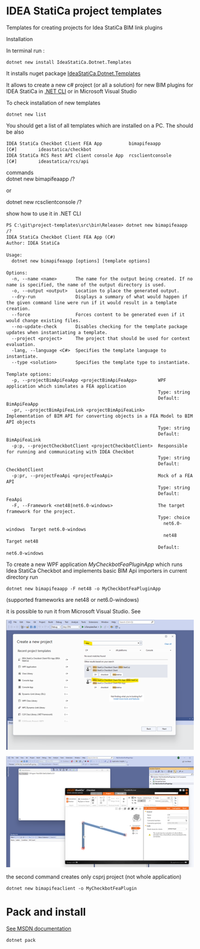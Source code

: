 # IDEA StatiCa project templates

Templates for creating projects for Idea StatiCa BIM link plugins

Installation

In terminal run  :
```
dotnet new install IdeaStatiCa.Dotnet.Templates
```

It installs nuget package
[IdeaStatiCa.Dotnet.Templates](https://www.nuget.org/packages/IdeaStatiCa.Dotnet.Templates/)

It allows to create a new c# project (or all a solution) for new BIM plugins for IDEA StatiCa in [.NET CLI](https://learn.microsoft.com/en-us/dotnet/core/tools/) or in Microsoft Visual Studio

To check installation of new templates

```
dotnet new list
```

You should get a list of all templates which are installed on a PC. The should be also

```
IDEA StatiCa Checkbot Client FEA App          bimapifeaapp                [C#]        ideastatica/checkbot
IDEA StatiCa RCS Rest API client console App  rcsclientconsole            [C#]        ideastatica/rcs/api
```

commands  
dotnet new bimapifeaapp /?

or 

dotnet new rcsclientconsole /?

show how to use it in .NET CLI

```
PS C:\git\project-templates\src\bin\Release> dotnet new bimapifeaapp /?
IDEA StatiCa Checkbot Client FEA App (C#)
Author: IDEA StatiCa

Usage:
  dotnet new bimapifeaapp [options] [template options]

Options:
  -n, --name <name>       The name for the output being created. If no name is specified, the name of the output directory is used.
  -o, --output <output>   Location to place the generated output.
  --dry-run               Displays a summary of what would happen if the given command line were run if it would result in a template creation.
  --force                 Forces content to be generated even if it would change existing files.
  --no-update-check       Disables checking for the template package updates when instantiating a template.
  --project <project>     The project that should be used for context evaluation.
  -lang, --language <C#>  Specifies the template language to instantiate.
  --type <solution>       Specifies the template type to instantiate.

Template options:
  -p, --projectBimApiFeaApp <projectBimApiFeaApp>        WPF application which simulates a FEA application
                                                         Type: string
                                                         Default: BimApiFeaApp
  -pr, --projectBimApiFeaLink <projectBimApiFeaLink>     Implementation of BIM API for converting objects in a FEA Model to BIM API objects
                                                         Type: string
                                                         Default: BimApiFeaLink
  -p:p, --projectCheckbotClient <projectCheckbotClient>  Responsible for running and communicating with IDEA Checkbot
                                                         Type: string
                                                         Default: CheckbotClient
  -p:pr, --projectFeaApi <projectFeaApi>                 Mock of a FEA API
                                                         Type: string
                                                         Default: FeaApi
  -F, --Framework <net48|net6.0-windows>                 The target framework for the project.
                                                         Type: choice
                                                           net6.0-windows  Target net6.0-windows
                                                           net48           Target net48
                                                         Default: net6.0-windows
```

To create a new WPF application *MyCheckbotFeaPluginApp* which runs Idea StatiCa Checkbot and implements basic BIM Api importers in current directory run 

```
dotnet new bimapifeaapp -F net48 -o MyCheckbotFeaPluginApp
```

 (supported frameworks are net48 or net6.0-windows)

 it is possible to run it from Microsoft Visual Studio. See

 ![Create new project](media/new-project-vs-wizard.png?raw=true "Create new project")

  ![MyCheckbotFeaPluginApp](media/MyCheckbotFeaPluginApp.png?raw=true "MyCheckbotFeaPluginApp")

the second command creates only csprj project (not whole application)

```
dotnet new bimapifeaclient -o MyCheckbotFeaPlugin
```

# Pack and install

[See MSDN documentation](https://learn.microsoft.com/en-us/dotnet/core/tutorials/cli-templates-create-template-package?pivots=dotnet-8-0)

```
dotnet pack
```